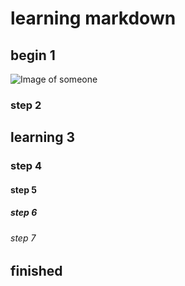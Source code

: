 # learning markdown

## begin 1
![Image of someone](https://octodex.github.com/images/yaktocat.png)
### step 2

## learning 3

### step 4

#### step 5

##### step 6

###### step 7

## finished
